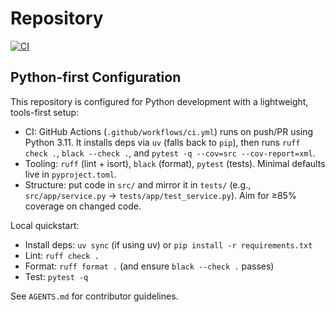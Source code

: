 # Repository

[![CI](https://github.com/barca14-yume/codex-test/actions/workflows/ci.yml/badge.svg)](https://github.com/barca14-yume/codex-test/actions/workflows/ci.yml)

## Python-first Configuration

This repository is configured for Python development with a lightweight, tools-first setup:

- CI: GitHub Actions (`.github/workflows/ci.yml`) runs on push/PR using Python 3.11. It installs deps via `uv` (falls back to `pip`), then runs `ruff check .`, `black --check .`, and `pytest -q --cov=src --cov-report=xml`.
- Tooling: `ruff` (lint + isort), `black` (format), `pytest` (tests). Minimal defaults live in `pyproject.toml`.
- Structure: put code in `src/` and mirror it in `tests/` (e.g., `src/app/service.py` → `tests/app/test_service.py`). Aim for ≥85% coverage on changed code.

Local quickstart:
- Install deps: `uv sync` (if using uv) or `pip install -r requirements.txt`
- Lint: `ruff check .`
- Format: `ruff format .` (and ensure `black --check .` passes)
- Test: `pytest -q`

See `AGENTS.md` for contributor guidelines.
